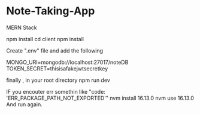 # Note-Taking-App
MERN Stack

npm install
cd client
npm install

Create ".env" file and add the following

MONGO_URI=mongodb://localhost:27017/noteDB
TOKEN_SECRET=thisisafakejwtsecretkey

finally , in your root directory
npm run dev


IF you encouter err somethin like "code: 'ERR_PACKAGE_PATH_NOT_EXPORTED'"
nvm install 16.13.0
nvm use 16.13.0
And run again.



